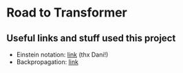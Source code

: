 # Road to Transformer

## Useful links and stuff used this project
- Einstein notation: [link](https://rockt.github.io/2018/04/30/einsum) (thx Dani!)
- Backpropagation: [link](https://brilliant.org/wiki/backpropagation/)